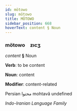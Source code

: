 ```yaml
---
id: mötowo
slug: mötowo
title: MÖTOWO
sidebar_position: 668
hoverText: content § Noun
---
```


### mötowo&emsp;<span kind="abugida">ƶıcʒ</span>

*content* **§** Noun

**Verb**: to be content

**Noun**: content

**Modifier**: content-related

Persian محتوا mohtavâ undefined

*Indo-Iranian Language Family*